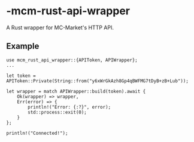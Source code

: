 # -mcm-rust-api-wrapper
A Rust wrapper for MC-Market's HTTP API.

## Example
```
use mcm_rust_api_wrapper::{APIToken, APIWrapper};
...

let token = APIToken::Private(String::from("y6xWrGkAzh8Gp4qBWFMG7tDyB+zB+Lub"));
    
let wrapper = match APIWrapper::build(token).await {
    Ok(wrapper) => wrapper,
    Err(error) => {
        println!("Error: {:?}", error);
        std::process::exit(0);
    }
};

println!("Connected!");
```